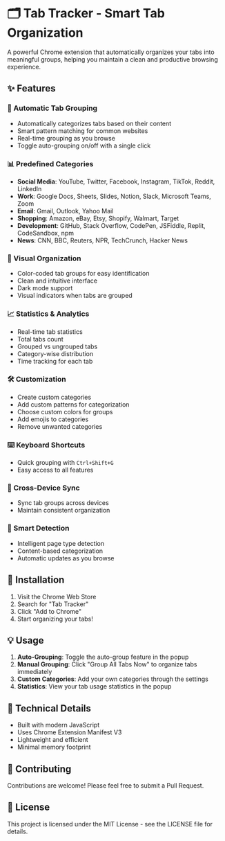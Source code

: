 # 🗂️ Tab Tracker - Smart Tab Organization

A powerful Chrome extension that automatically organizes your tabs into meaningful groups, helping you maintain a clean and productive browsing experience.

## ✨ Features

### 🎯 Automatic Tab Grouping
- Automatically categorizes tabs based on their content
- Smart pattern matching for common websites
- Real-time grouping as you browse
- Toggle auto-grouping on/off with a single click

### 📊 Predefined Categories
- **Social Media**: YouTube, Twitter, Facebook, Instagram, TikTok, Reddit, LinkedIn
- **Work**: Google Docs, Sheets, Slides, Notion, Slack, Microsoft Teams, Zoom
- **Email**: Gmail, Outlook, Yahoo Mail
- **Shopping**: Amazon, eBay, Etsy, Shopify, Walmart, Target
- **Development**: GitHub, Stack Overflow, CodePen, JSFiddle, Replit, CodeSandbox, npm
- **News**: CNN, BBC, Reuters, NPR, TechCrunch, Hacker News

### 🎨 Visual Organization
- Color-coded tab groups for easy identification
- Clean and intuitive interface
- Dark mode support
- Visual indicators when tabs are grouped

### 📈 Statistics & Analytics
- Real-time tab statistics
- Total tabs count
- Grouped vs ungrouped tabs
- Category-wise distribution
- Time tracking for each tab

### 🛠️ Customization
- Create custom categories
- Add custom patterns for categorization
- Choose custom colors for groups
- Add emojis to categories
- Remove unwanted categories

### ⌨️ Keyboard Shortcuts
- Quick grouping with `Ctrl+Shift+G`
- Easy access to all features

### 🔄 Cross-Device Sync
- Sync tab groups across devices
- Maintain consistent organization

### 🎯 Smart Detection
- Intelligent page type detection
- Content-based categorization
- Automatic updates as you browse

## 🚀 Installation

1. Visit the Chrome Web Store
2. Search for "Tab Tracker"
3. Click "Add to Chrome"
4. Start organizing your tabs!

## 💡 Usage

1. **Auto-Grouping**: Toggle the auto-group feature in the popup
2. **Manual Grouping**: Click "Group All Tabs Now" to organize tabs immediately
3. **Custom Categories**: Add your own categories through the settings
4. **Statistics**: View your tab usage statistics in the popup

## 🔧 Technical Details

- Built with modern JavaScript
- Uses Chrome Extension Manifest V3
- Lightweight and efficient
- Minimal memory footprint

## 🤝 Contributing

Contributions are welcome! Please feel free to submit a Pull Request.

## 📝 License

This project is licensed under the MIT License - see the LICENSE file for details. 